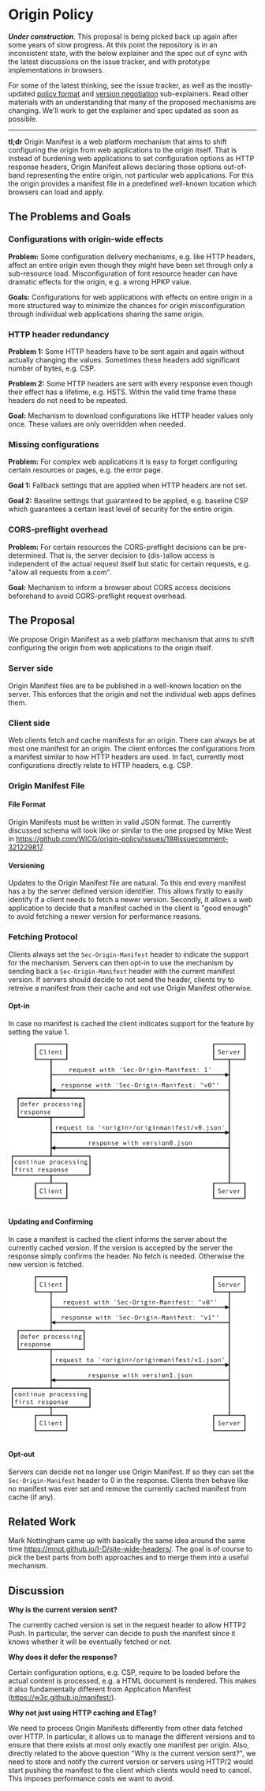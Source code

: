 # Origin Policy

***Under construction***. This proposal is being picked back up again after some years of slow progress. At this point the repository is in an inconsistent state, with the below explainer and the spec out of sync with the latest discussions on the issue tracker, and with prototype implementations in browsers.

For some of the latest thinking, see the issue tracker, as well as the mostly-updated [policy format](./policy-format.md) and [version negotiation](./version-negotiation.md) sub-explainers. Read other materials with an understanding that many of the proposed mechanisms are changing. We'll work to get the explainer and spec updated as soon as possible.

---

**tl;dr** Origin Manifest is a web platform mechanism
that aims to shift configuring the origin from web applications to the origin
itself.
That is instead of burdening web applications to set configuration options as
HTTP response headers, Origin Manifest allows declaring those options
out-of-band representing the entire origin, not particular web applications.
For this the origin provides a manifest file in a predefined well-known
location which browsers can load and apply.


## The Problems and Goals

### Configurations with origin-wide effects
**Problem:** Some configuration delivery mechanisms, e.g. like HTTP headers, affect an entire
  origin even though they might have been set through only a sub-resource load.
  Misconfiguration of font resource header can have dramatic effects for the
  origin, e.g. a wrong HPKP value.

**Goals:** Configurations for web applications with effects on entire origin in
  a more structured way to minimize the chances for origin misconfiguration
  through individual web applications sharing the same origin.

### HTTP header redundancy
**Problem 1:** Some HTTP headers have to be sent again and again without actually changing the
  values. Sometimes these headers add significant number of
  bytes, e.g. CSP.

**Problem 2:** Some HTTP headers are sent with every response even though their
  effect has a lifetime, e.g. HSTS. Within the valid time frame these headers
  do not need to be repeated.

**Goal:** Mechanism to download configurations like HTTP header values only
  once. These values are only overridden when needed.

### Missing configurations
**Problem:** For complex web applications it is easy to forget configuring
  certain resources or pages, e.g. the error page.

**Goal 1:** Fallback settings that are applied when HTTP headers are not set.

**Goal 2:** Baseline settings that guaranteed to be applied, e.g. baseline CSP
  which guarantees a certain least level of security for the entire origin.

### CORS-preflight overhead
**Problem:** For certain resources the CORS-preflight decisions can be
  pre-determined. That is, the server decision to (dis-)allow access is
  independent of the actual request itself but static for certain requests, e.g.
  "allow all requests from a.com".

**Goal:** Mechanism to inform a browser about CORS access decisions beforehand
  to avoid CORS-preflight request overhead.


## The Proposal
We propose Origin Manifest as a web platform mechanism that aims to shift
configuring the origin from web applications to the origin itself.

### Server side
Origin Manifest files are to be published in a well-known location on the
server. This enforces that the origin and not the individual web apps defines
them.

### Client side
Web clients fetch and cache manifests for an origin. There can always be at most
one manifest for an origin. The client enforces the configurations from a
manifest similar to how HTTP headers are used. In fact, currently most
configurations directly relate to HTTP headers, e.g. CSP.

### Origin Manifest File

#### File Format
Origin Manifests must be written in valid JSON format. The currently discussed
schema will look like or similar to the one propsed by Mike West in
https://github.com/WICG/origin-policy/issues/19#issuecomment-321229817.

#### Versioning
Updates to the Origin Manifest file are natural. To this end every manifest has
a by the server defined version identifier. This allows firstly to easily
identify if a client needs to fetch a newer version. Secondly, it allows a web
application to decide that a manifest cached in the client is "good enough" to
avoid fetching a newer version for performance reasons.


### Fetching Protocol
Clients always set the `Sec-Origin-Manifest` header to indicate the support for
the mechanism. Servers can then opt-in to use the mechanism by sending back a
`Sec-Origin-Manifest` header with the current manifest version. If servers
should decide to not send the header, clients try to retreive a manifest from
their cache and not use Origin Manifest otherwise.

#### Opt-in
In case no manifest is cached the client indicates support for the feature by
setting the value 1.
![Opt-in](/images/opt_in.png)

#### Updating and Confirming
In case a manifest is cached the client informs the server about the currently
cached version. If the version is accepted by the server the response simply
confirms the header. No fetch is needed. Otherwise the new version is fetched.
![Updating and Confirm](/images/update.png)

#### Opt-out
Servers can decide not no longer use Origin Manifest. If so they can set the
`Sec-Origin-Manifest` header to 0 in the response. Clients then behave like no
manifest was ever set and remove the currently cached manifest from cache (if
any).

## Related Work
Mark Nottingham came up with basically the same idea around the same time
https://mnot.github.io/I-D/site-wide-headers/.
The goal is of course to pick the best parts from both approaches and to merge
them into a useful mechanism.


## Discussion
**Why is the current version sent?**

The currently cached version is set in the request header to allow HTTP2 Push.
In particular, the server can decide to push the manifest since it knows whether
it will be eventually fetched or not.


**Why does it defer the response?**

Certain configuration options, e.g. CSP, require to be loaded before the actual
content is processed, e.g. a HTML document is rendered. This makes it also
fundamentally different from Application Manifest
(https://w3c.github.io/manifest/).


**Why not just using HTTP caching and ETag?**

We need to process Origin Manifests differently from other data fetched over
HTTP. In particular, it allows us to manage the different versions and to ensure
that there exists at most only exactly one manifest per origin.
Also, directly related to the above question "Why is the current version sent?",
we need to store and notify the current version or servers using HTTP/2 would
start pushing the manifest to the client which clients would need to cancel.
This imposes performance costs we want to avoid.
